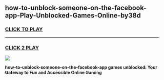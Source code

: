 
## how-to-unblock-someone-on-the-facebook-app-Play-Unblocked-Games-Online-by38d
<h3>
<a href="https://premium76.site?title=how-to-unblock-someone-on-the-facebook-app&ref=25A">CLICK TO PLAY</a></h3>
<hr>

<h3>
<a href="https://premium76.site?title=how-to-unblock-someone-on-the-facebook-app&ref=25A">CLICK 2 PLAY</a>
  
</h3>

<a href="https://premium76.site?title=how-to-unblock-someone-on-the-facebook-app&ref=25A"><img src="https://clearcache.store/games.png"></a>


**how-to-unblock-someone-on-the-facebook-app games unblocked: Your Gateway to Fun and Accessible Online Gaming**
